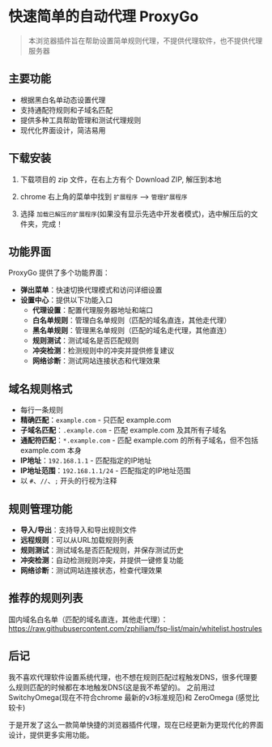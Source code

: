 # 快速简单的自动代理 ProxyGo

> 本浏览器插件旨在帮助设置简单规则代理，不提供代理软件，也不提供代理服务器

## 主要功能

- 根据黑白名单动态设置代理
- 支持通配符规则和子域名匹配
- 提供多种工具帮助管理和测试代理规则
- 现代化界面设计，简洁易用

## 下载安装

1. 下载项目的 zip 文件，在右上方有个 Download ZIP, 解压到本地

2. chrome 右上角的菜单中找到 `扩展程序` --> `管理扩展程序`

3. 选择 `加载已解压的扩展程序`(如果没有显示先选中开发者模式)，选中解压后的文件夹，完成！

## 功能界面

ProxyGo 提供了多个功能界面：

- **弹出菜单**：快速切换代理模式和访问详细设置
- **设置中心**：提供以下功能入口
  - **代理设置**：配置代理服务器地址和端口
  - **白名单规则**：管理白名单规则（匹配的域名直连，其他走代理）
  - **黑名单规则**：管理黑名单规则（匹配的域名走代理，其他直连）
  - **规则测试**：测试域名是否匹配规则
  - **冲突检测**：检测规则中的冲突并提供修复建议
  - **网络诊断**：测试网站连接状态和代理效果

## 域名规则格式

- 每行一条规则
- **精确匹配**：`example.com` - 只匹配 example.com
- **子域名匹配**：`.example.com` - 匹配 example.com 及其所有子域名
- **通配符匹配**：`*.example.com` - 匹配 example.com 的所有子域名，但不包括 example.com 本身
- **IP地址**：`192.168.1.1` - 匹配指定的IP地址
- **IP地址范围**：`192.168.1.1/24` - 匹配指定的IP地址范围
- 以 `#`、`//`、`;` 开头的行视为注释

## 规则管理功能

- **导入/导出**：支持导入和导出规则文件
- **远程规则**：可以从URL加载规则列表
- **规则测试**：测试域名是否匹配规则，并保存测试历史
- **冲突检测**：自动检测规则冲突，并提供一键修复功能
- **网络诊断**：测试网站连接状态，检查代理效果

## 推荐的规则列表

国内域名白名单（匹配的域名直连，其他走代理）：
https://raw.githubusercontent.com/zphiliam/fsp-list/main/whitelist.hostrules

## 后记

我不喜欢代理软件设置系统代理，也不想在规则匹配过程触发DNS，很多代理要么规则匹配的时候都在本地触发DNS(这是我不希望的)。
之前用过SwitchyOmega(现在不符合chrome 最新的v3标准规范)和 ZeroOmega (感觉比较卡)

于是开发了这么一款简单快捷的浏览器插件代理，现在已经更新为更现代化的界面设计，提供更多实用功能。
